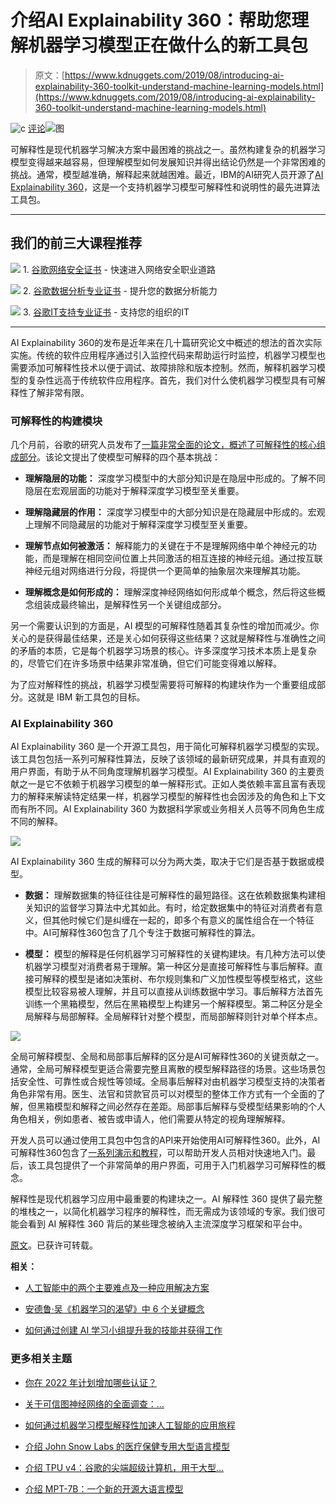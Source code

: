 # 介绍AI Explainability 360：帮助您理解机器学习模型正在做什么的新工具包

> 原文：[https://www.kdnuggets.com/2019/08/introducing-ai-explainability-360-toolkit-understand-machine-learning-models.html](https://www.kdnuggets.com/2019/08/introducing-ai-explainability-360-toolkit-understand-machine-learning-models.html)

![c](../Images/3d9c022da2d331bb56691a9617b91b90.png) [评论](#comments)![图](../Images/066fab538f9b0815ffb6cac2f09d73ec.png)

可解释性是现代机器学习解决方案中最困难的挑战之一。虽然构建复杂的机器学习模型变得越来越容易，但理解模型如何发展知识并得出结论仍然是一个非常困难的挑战。通常，模型越准确，解释起来就越困难。最近，IBM的AI研究人员开源了[AI Explainability 360](http://aix360.mybluemix.net/)，这是一个支持机器学习模型可解释性和说明性的最先进算法工具包。

* * *

## 我们的前三大课程推荐

![](../Images/0244c01ba9267c002ef39d4907e0b8fb.png) 1\. [谷歌网络安全证书](https://www.kdnuggets.com/google-cybersecurity) - 快速进入网络安全职业道路

![](../Images/e225c49c3c91745821c8c0368bf04711.png) 2\. [谷歌数据分析专业证书](https://www.kdnuggets.com/google-data-analytics) - 提升您的数据分析能力

![](../Images/0244c01ba9267c002ef39d4907e0b8fb.png) 3\. [谷歌IT支持专业证书](https://www.kdnuggets.com/google-itsupport) - 支持您的组织的IT

* * *

AI Explainability 360的发布是近年来在几十篇研究论文中概述的想法的首次实际实施。传统的软件应用程序通过引入监控代码来帮助运行时监控，机器学习模型也需要添加可解释性技术以便于调试、故障排除和版本控制。然而，解释机器学习模型的复杂性远高于传统软件应用程序。首先，我们对什么使机器学习模型具有可解释性了解非常有限。

### 可解释性的构建模块

几个月前，谷歌的研究人员发布了[一篇非常全面的论文，概述了可解释性的核心组成部分](https://distill.pub/2018/building-blocks/)。该论文提出了使模型可解释的四个基本挑战：

+   **理解隐层的功能：** 深度学习模型中的大部分知识是在隐层中形成的。了解不同隐层在宏观层面的功能对于解释深度学习模型至关重要。

+   **理解隐藏层的作用：** 深度学习模型中的大部分知识是在隐藏层中形成的。宏观上理解不同隐藏层的功能对于解释深度学习模型至关重要。

+   **理解节点如何被激活：** 解释能力的关键在于不是理解网络中单个神经元的功能，而是理解在相同空间位置上共同激活的相互连接的神经元组。通过按互联神经元组对网络进行分段，将提供一个更简单的抽象层次来理解其功能。

+   **理解概念是如何形成的：** 理解深度神经网络如何形成单个概念，然后将这些概念组装成最终输出，是解释性另一个关键组成部分。

另一个需要认识到的方面是，AI 模型的可解释性随着其复杂性的增加而减少。你关心的是获得最佳结果，还是关心如何获得这些结果？这就是解释性与准确性之间的矛盾的本质，它是每个机器学习场景的核心。许多深度学习技术本质上是复杂的，尽管它们在许多场景中结果非常准确，但它们可能变得难以解释。

为了应对解释性的挑战，机器学习模型需要将可解释的构建块作为一个重要组成部分。这就是 IBM 新工具包的目标。

### AI Explainability 360

AI Explainability 360 是一个开源工具包，用于简化可解释机器学习模型的实现。该工具包包括一系列可解释性算法，反映了该领域的最新研究成果，并具有直观的用户界面，有助于从不同角度理解机器学习模型。AI Explainability 360 的主要贡献之一是它不依赖于机器学习模型的单一解释形式。正如人类依赖丰富且富有表现力的解释来解读特定结果一样，机器学习模型的解释性也会因涉及的角色和上下文而有所不同。AI Explainability 360 为数据科学家或业务相关人员等不同角色生成不同的解释。

![](../Images/9b9aee3e41db3607a28a591d11eb0f1c.png)

AI Explainability 360 生成的解释可以分为两大类，取决于它们是否基于数据或模型。

+   **数据：** 理解数据集的特征往往是可解释性的最短路径。这在依赖数据集构建相关知识的监督学习算法中尤其如此。有时，给定数据集中的特征对消费者有意义，但其他时候它们是纠缠在一起的，即多个有意义的属性组合在一个特征中。AI可解释性360包含了几个专注于数据可解释性的算法。

+   **模型：** 模型的解释是任何机器学习可解释性的关键构建块。有几种方法可以使机器学习模型对消费者易于理解。第一种区分是直接可解释性与事后解释。直接可解释的模型是诸如决策树、布尔规则集和广义加性模型等模型格式，这些模型比较容易被人理解，并且可以直接从训练数据中学习。事后解释方法首先训练一个黑箱模型，然后在黑箱模型上构建另一个解释模型。第二种区分是全局解释与局部解释。全局解释针对整个模型，而局部解释则针对单个样本点。

![](../Images/144c477bc71123ff1fa2b7a32d4969ea.png)

全局可解释模型、全局和局部事后解释的区分是AI可解释性360的关键贡献之一。通常，全局可解释模型更适合需要完整且离散的模型解释路径的场景。这些场景包括安全性、可靠性或合规性等领域。全局事后解释对由机器学习模型支持的决策者角色非常有用。医生、法官和贷款官员可以对模型的整体工作方式有一个全面的了解，但黑箱模型和解释之间必然存在差距。局部事后解释与受模型结果影响的个人角色相关，例如患者、被告或申请人，他们需要从特定的视角理解解释。

开发人员可以通过使用工具包中包含的API来开始使用AI可解释性360。此外，AI可解释性360包含了[一系列演示和教程](https://github.com/IBM/AIX360/blob/master/examples/README.md)，可以帮助开发人员相对快速地入门。最后，该工具包提供了一个非常简单的用户界面，可用于入门机器学习可解释性的概念。

解释性是现代机器学习应用中最重要的构建块之一。AI 解释性 360 提供了最完整的堆栈之一，以简化机器学习程序的解释性，而无需成为该领域的专家。我们很可能会看到 AI 解释性 360 背后的某些理念被纳入主流深度学习框架和平台中。

[原文](https://towardsdatascience.com/introducing-ai-explainability-360-a-new-toolkit-to-help-you-understand-what-machine-learning-93438d734d04)。已获许可转载。

**相关：**

+   [人工智能中的两个主要难点及一种应用解决方案](/2019/02/ai-chess-difficulties-solution.html)

+   [安德鲁·吴《机器学习的渴望》中 6 个关键概念](/2019/08/key-concepts-andrew-ng-machine-learning-yearning.html)

+   [如何通过创建 AI 学习小组提升我的技能并获得工作](/2019/08/ai-study-group-boosted-skills-got-job.html)

### 更多相关主题

+   [你在 2022 年计划增加哪些认证？](https://www.kdnuggets.com/2022/03/sas-certification-adding-toolkit-2022.html)

+   [关于可信图神经网络的全面调查：…](https://www.kdnuggets.com/2022/05/comprehensive-survey-trustworthy-graph-neural-networks-privacy-robustness-fairness-explainability.html)

+   [如何通过机器学习模型解释性加速人工智能的应用旅程](https://www.kdnuggets.com/2022/07/ml-model-explainability-accelerates-ai-adoption-journey-financial-services.html)

+   [介绍 John Snow Labs 的医疗保健专用大型语言模型](https://www.kdnuggets.com/2023/04/john-snow-introducing-healthcare-specific-large-language-models-john-snow-labs.html)

+   [介绍 TPU v4：谷歌的尖端超级计算机，用于大型…](https://www.kdnuggets.com/2023/04/introducing-tpu-v4-googles-cutting-edge-supercomputer-large-language-models.html)

+   [介绍 MPT-7B：一个新的开源大语言模型](https://www.kdnuggets.com/2023/05/introducing-mpt7b-new-opensource-llm.html)
